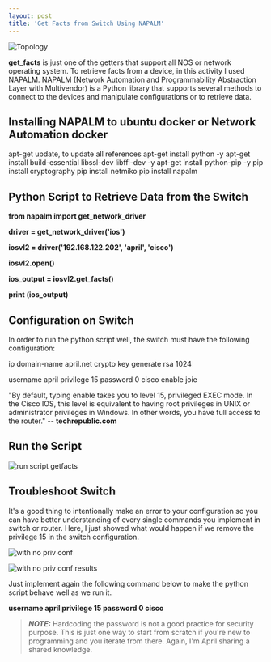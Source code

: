 ```yaml
---
layout: post
title: 'Get Facts from Switch Using NAPALM'
---
```


![Topology](https://raw.githubusercontent.com/fidelis24/img/master/2020-10-14-topology.png)


**get_facts** is just one of the getters that support all NOS or network operating system.
To retrieve facts from a device, in this activity I used NAPALM. NAPALM (Network Automation and Programmability Abstraction Layer with Multivendor) is a Python library that supports several methods to connect to the devices and manipulate configurations or to retrieve data. 


## Installing NAPALM to ubuntu docker or Network Automation docker

apt-get update, to update all references
apt-get install python -y
apt-get install build-essential libssl-dev libffi-dev -y
apt-get install python-pip -y
pip install cryptography
pip install netmiko
pip install napalm



## Python Script to Retrieve Data from the Switch


**from napalm import get_network_driver**  

**driver = get_network_driver('ios')**  

**iosvl2 = driver('192.168.122.202', 'april', 'cisco')**  

**iosvl2.open()**  


**ios_output = iosvl2.get_facts()**  

**print (ios_output)**  




## Configuration on Switch

In order to run the python script well, the switch must have the following configuration:

ip domain-name april.net
crypto key generate rsa
1024

username april privilege 15 password 0 cisco
enable joie

 "By default, typing enable takes you to level 15, privileged EXEC mode. In the Cisco IOS, this level is equivalent to having root privileges in UNIX or administrator privileges in Windows. In other words, you have full access to the router." -- **techrepublic.com**
 
## Run the Script 
 
 ![run script getfacts](https://raw.githubusercontent.com/fidelis24/img/master/2020-10-14-runscript.png)

## Troubleshoot Switch
It's a good thing to intentionally make an error to your configuration so you can have better understanding of every single commands you implement in switch or router. Here, I just showed what would happen if we remove the privilege 15 in the switch configuration. 

![with no priv conf](https://raw.githubusercontent.com/fidelis24/img/master/2020-10-14-withnopriv)

![with no priv conf results](https://raw.githubusercontent.com/fidelis24/img/master/2020-10-14-withnoprivresult)

Just implement again the following command below to make the python script behave well as we run it.

**username april privilege 15 password 0 cisco**




 
> **_NOTE:_**  Hardcoding the password is not a good practice for security purpose. This is just one way to start from scratch if you're new to programming and you iterate from there. Again, I'm April sharing a shared knowledge.


